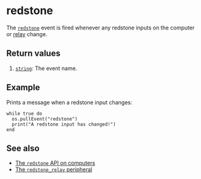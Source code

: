 # redstone

The [`redstone`](redstone.html) event is fired whenever any redstone inputs on the computer or [relay](../peripheral/redstone_relay.html) change.

## Return values

1. [`string`](https://www.lua.org/manual/5.1/manual.html#5.4): The event name.

## Example

Prints a message when a redstone input changes:

```
while true do
  os.pullEvent("redstone")
  print("A redstone input has changed!")
end
```

## See also

* [The `redstone` API on computers](../module/redstone.html)
* [The `redstone_relay` peripheral](../peripheral/redstone_relay.html)